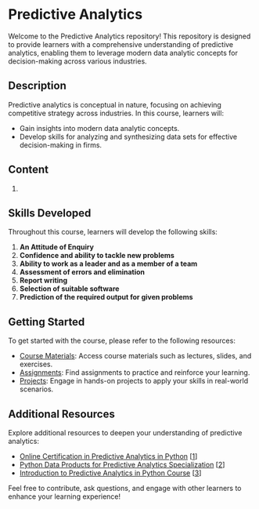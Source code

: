 # Predictive Analytics 

Welcome to the Predictive Analytics repository! This repository is designed to provide learners with a comprehensive understanding of predictive analytics, enabling them to leverage modern data analytic concepts for decision-making across various industries.

## Description
Predictive analytics is conceptual in nature, focusing on achieving competitive strategy across industries. In this course, learners will:
- Gain insights into modern data analytic concepts.
- Develop skills for analyzing and synthesizing data sets for effective decision-making in firms.

## Content
1.

## Skills Developed
Throughout this course, learners will develop the following skills:
1. **An Attitude of Enquiry**
2. **Confidence and ability to tackle new problems**
3. **Ability to work as a leader and as a member of a team**
4. **Assessment of errors and elimination**
5. **Report writing**
6. **Selection of suitable software**
7. **Prediction of the required output for given problems**

## Getting Started
To get started with the course, please refer to the following resources:
- [Course Materials](#): Access course materials such as lectures, slides, and exercises.
- [Assignments](#): Find assignments to practice and reinforce your learning.
- [Projects](#): Engage in hands-on projects to apply your skills in real-world scenarios.

## Additional Resources
Explore additional resources to deepen your understanding of predictive analytics:
- [Online Certification in Predictive Analytics in Python](https://www.ey.com/en_in/ey-faas-learning-solutions/certificate-in-predictive-analytics-in-python#:~:text=About%20the%20course,behave%20in%20a%20future%20situation.) [[1](https://www.ey.com/en_in/ey-faas-learning-solutions/certificate-in-predictive-analytics-in-python#:~:text=About%20the%20course,behave%20in%20a%20future%20situation.)]
- [Python Data Products for Predictive Analytics Specialization](https://www.coursera.org/specializations/python-data-products-for-predictive-analytics) [[2](https://www.coursera.org/specializations/python-data-products-for-predictive-analytics)]
- [Introduction to Predictive Analytics in Python Course](https://www.datacamp.com/courses/introduction-to-predictive-analytics-in-python) [[3](https://www.datacamp.com/courses/introduction-to-predictive-analytics-in-python)]

Feel free to contribute, ask questions, and engage with other learners to enhance your learning experience!
